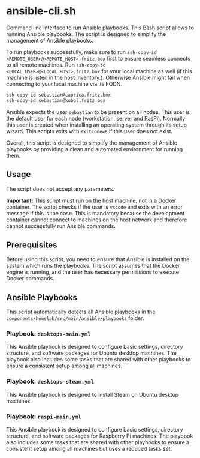 # ansible-cli.sh

Command line interface to run Ansible playbooks. This Bash script allows to running Ansible playbooks. The script is designed to simplify the
management of Ansible playbooks.

To run playbooks successfully, make sure to run `ssh-copy-id <REMOTE_USER>@<REMOTE_HOST>.fritz.box`
first to ensure seamless connects to all remote machines. Run `ssh-copy-id <LOCAL_USER>@<LOCAL_HOST>.fritz.box`
for your local machine as well (if this machine is listed in the host inventory.). Otherwise Ansible might fail
when connecting to your local machine via its FQDN.

```bash
ssh-copy-id sebastian@caprica.fritz.box
ssh-copy-id sebastian@kobol.fritz.box
```

Ansible expects the user `sebastian` to be present on all nodes. This user is the default
user for each node (workstation, server and RasPi). Normally this user is created when
installing an operating system through its setup wizard. This scripts exits with `exitcode=8`
if this user does not exist.

Overall, this script is designed to simplify the management of Ansible playbooks by providing a
clean and automated environment for running them.

## Usage

The script does not accept any parameters.

**Important:** This script must run on the host machine, not in a Docker container. The script checks if the
user is `vscode` and exits with an error message if this is the case. This is mandatory because
the development container cannot connect to machines on the host network and therefore cannot
successfully run Ansible commands.

## Prerequisites

Before using this script, you need to ensure that Ansible is installed on the system which runs
the playbooks. The script assumes that the Docker engine is running, and the user has necessary
permissions to execute Docker commands.

## Ansible Playbooks

This script automatically detects all Ansible playbooks in the `components/homelab/src/main/ansible/playbooks`
folder.

### Playbook: `desktops-main.yml`

This Ansible playbook is designed to configure basic settings, directory structure, and
software packages for Ubuntu desktop machines. The playbook also includes some tasks that are
shared with other playbooks to ensure a consistent setup among all machines.

### Playbook: `desktops-steam.yml`

This Ansible playbook is designed to install Steam on Ubuntu desktop machines.

### Playbook: `raspi-main.yml`

This Ansible playbook is designed to configure basic settings, directory structure, and
software packages for Raspberry Pi machines. The playbook also includes some tasks that are
shared with other playbooks to ensure a consistent setup among all machines but uses a reduced tasks set.
